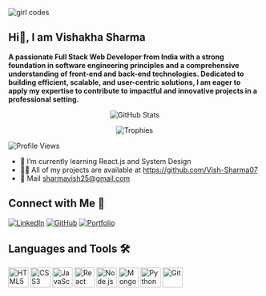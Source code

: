 ![girl codes](https://github.com/user-attachments/assets/3efc8d4d-679d-453f-bd9a-f1fb0d4ab98a)


## Hi👋, I am Vishakha Sharma


**A passionate Full Stack Web Developer from India with a strong foundation in software engineering principles and a comprehensive understanding of front-end and back-end technologies. Dedicated to building efficient, scalable, and user-centric solutions, I am eager to apply my expertise to contribute to impactful and innovative projects in a professional setting.**


<div align="center">

  ![GitHub Stats](https://github-readme-stats.vercel.app/api?username=Vish-Sharma&show_icons=true&count_private=true)  

  
  ![Trophies](https://github-profile-trophy.vercel.app/?username=Vish-Sharma07&theme=dracula&column=4)

</div>


![Profile Views](https://komarev.com/ghpvc/?username=Vish-Sharma07&color=blue)


- 🌱 I’m currently learning React.js and System Design
- 👨‍💻 All of my projects are available at https://github.com/Vish-Sharma07
- 💬 Mail sharmavish25@gmail.com

## Connect with Me 🤝

[![LinkedIn](https://img.shields.io/badge/LinkedIn-blue?style=for-the-badge&logo=linkedin)](https://www.linkedin.com/in/vishakha-sharma-1ba079210/)
[![GitHub](https://img.shields.io/badge/GitHub-black?style=for-the-badge&logo=github)](https://github.com/Vish-Sharma07)
[![Portfolio](https://img.shields.io/badge/Portfolio-grey?style=for-the-badge&logo=google-chrome)](https://YourPortfolioLink.com)

## Languages and Tools 🛠️

<p align="left">
  <img src="https://img.icons8.com/color/48/000000/html-5.png" alt="HTML5" height="40" />
  <img src="https://img.icons8.com/color/48/000000/css3.png" alt="CSS3" height="40" />
  <img src="https://img.icons8.com/color/48/000000/javascript.png" alt="JavaScript" height="40" />
  <img src="https://img.icons8.com/office/40/000000/react.png" alt="React" height="40" />
  <img src="https://img.icons8.com/color/48/000000/nodejs.png" alt="Node.js" height="40" />
  <img src="https://img.icons8.com/color/48/000000/mongodb.png" alt="MongoDB" height="40" />
  <img src="https://img.icons8.com/color/48/000000/python.png" alt="Python" height="40" />
  <img src="https://img.icons8.com/color/48/000000/git.png" alt="Git" height="40" />
</p>


